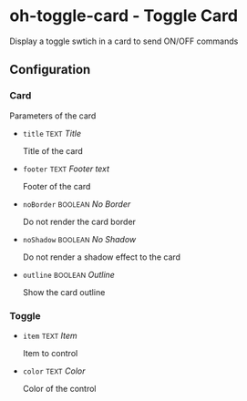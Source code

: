 # oh-toggle-card - Toggle Card

Display a toggle swtich in a card to send ON/OFF commands

## Configuration


### Card

Parameters of the card


- `title` <small>TEXT</small> _Title_

  Title of the card

- `footer` <small>TEXT</small> _Footer text_

  Footer of the card

- `noBorder` <small>BOOLEAN</small> _No Border_

  Do not render the card border

- `noShadow` <small>BOOLEAN</small> _No Shadow_

  Do not render a shadow effect to the card

- `outline` <small>BOOLEAN</small> _Outline_

  Show the card outline

### Toggle


- `item` <small>TEXT</small> _Item_

  Item to control

- `color` <small>TEXT</small> _Color_

  Color of the control


